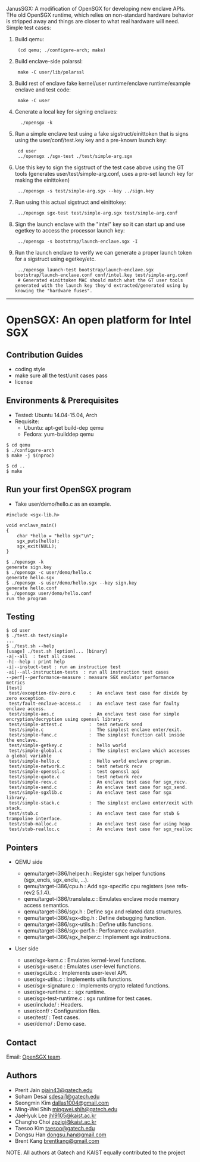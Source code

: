 JanusSGX: A modification of OpenSGX for developing new enclave
APIs. THe old OpenSGX runtime, which relies on non-standard hardware
behavior is stripped away and things are closer to what real hardware
will need. Simple test cases:

1. Build qemu: 

        (cd qemu; ./configure-arch; make)

2. Build enclave-side polarssl:

        make -C user/lib/polarssl

3. Build rest of enclave fake kernel/user runtime/enclave runtime/example enclave and test code:

        make -C user

4. Generate a local key for signing enclaves:

         ./opensgx -k

5. Run a simple enclave test using a fake sigstruct/einittoken that is signs using the user/conf/test.key key and a pre-known launch key:

        cd user
        ../opensgx ./sgx-test ./test/simple-arg.sgx

5. Use this key to sign the sigstruct of the test case above using the GT tools (generates user/test/simple-arg.conf, uses a pre-set launch key for making the einittoken)

        ../opensgx -s test/simple-arg.sgx --key ../sign.key

6. Run using this actual sigstruct and einittokey:

        ../opensgx sgx-test test/simple-arg.sgx test/simple-arg.conf

7. Sign the launch enclave with the "intel" key so it can start up and use egetkey to access the processor launch key:

        ../opensgx -s bootstrap/launch-enclave.sgx -I

8. Run the launch enclave to verify we can generate a proper launch token for a sigstruct using egetkey/etc.

        ../opensgx launch-test bootstrap/launch-enclave.sgx bootstrap/launch-enclave.conf conf/intel.key test/simple-arg.conf
        # Generated einittoken MAC should match what the GT user tools generated with the launch key they'd extracted/generated using by knowing the "hardware fuses".

***

OpenSGX: An open platform for Intel SGX
=======================================

Contribution Guides
-------------------
- coding style
- make sure all the test/unit cases pass
- license

Environments & Prerequisites
----------------------------
- Tested: Ubuntu 14.04-15.04, Arch
- Requisite: 
  - Ubuntu: apt-get build-dep qemu
  - Fedora: yum-builddep qemu

~~~~~{.sh}
$ cd qemu
$ ./configure-arch
$ make -j $(nproc)

$ cd ..
$ make
~~~~~

Run your first OpenSGX program
------------------------------

- Take user/demo/hello.c as an example.

~~~~~{.c}
#include <sgx-lib.h>

void enclave_main()
{
    char *hello = "hello sgx"\n";
    sgx_puts(hello);
    sgx_exit(NULL);
}
~~~~~

~~~~~{.sh}
$ ./opensgx -k
generate sign.key
$ ./opensgx -c user/demo/hello.c
generate hello.sgx
$ ./opensgx -s user/demo/hello.sgx --key sign.key
generate hello.conf
$ ./opensgx user/demo/hello.conf
run the program
~~~~~

Testing
-------

~~~~~{.sh}
$ cd user
$ ./test.sh test/simple
...
$ ./test.sh --help
[usage] ./test.sh [option]... [binary]
-a|--all  : test all cases
-h|--help : print help
-i|--instuct-test : run an instruction test
-ai|--all-instruction-tests  : run all instruction test cases
--perf|--performance-measure : measure SGX emulator performance metrics
[test]
 test/exception-div-zero.c     :  An enclave test case for divide by zero exception.
 test/fault-enclave-access.c   :  An enclave test case for faulty enclave access.
 test/simple-aes.c             :  An enclave test case for simple encryption/decryption using openssl library.
 test/simple-attest.c          :  test network send
 test/simple.c                 :  The simplest enclave enter/exit.
 test/simple-func.c            :  The simplest function call inside the enclave.
 test/simple-getkey.c          :  hello world
 test/simple-global.c          :  The simplest enclave which accesses a global variable
 test/simple-hello.c           :  Hello world enclave program.
 test/simple-network.c         :  test network recv
 test/simple-openssl.c         :  test openssl api
 test/simple-quote.c           :  test network recv
 test/simple-recv.c            :  An enclave test case for sgx_recv.
 test/simple-send.c            :  An enclave test case for sgx_send.
 test/simple-sgxlib.c          :  An enclave test case for sgx library.
 test/simple-stack.c           :  The simplest enclave enter/exit with stack.
 test/stub.c                   :  An enclave test case for stub & trampoline interface.
 test/stub-malloc.c            :  An enclave test case for using heap
 test/stub-realloc.c           :  An enclave test case for sgx_realloc
~~~~~

Pointers
--------

- QEMU side
    - qemu/target-i386/helper.h    : Register sgx helper functions (sgx_encls, sgx_enclu, ...).
    - qemu/target-i386/cpu.h       : Add sgx-specific cpu registers (see refs-rev2 5.1.4).
    - qemu/target-i386/translate.c : Emulates enclave mode memory access semantics.
    - qemu/target-i386/sgx.h       : Define sgx and related data structures.
    - qemu/target-i386/sgx-dbg.h   : Define debugging function.
    - qemu/target-i386/sgx-utils.h : Define utils functions.
    - qemu/target-i386/sgx-perf.h  : Perforamce evaluation.
    - qemu/target-i386/sgx_helper.c: Implement sgx instructions.

- User side
    - user/sgx-kern.c         : Emulates kernel-level functions.
    - user/sgx-user.c         : Emulates user-level functions.
    - user/sgxLib.c           : Implements user-level API.
    - user/sgx-utils.c        : Implements utils functions.
    - user/sgx-signature.c    : Implements crypto related functions.
    - user/sgx-runtime.c      : sgx runtime.
    - user/sgx-test-runtime.c : sgx runtime for test cases.
    - user/include/ : Headers.
    - user/conf/    : Configuration files.
    - user/test/    : Test cases.
    - user/demo/    : Demo case.

Contact
-------

Email: [OpenSGX team](sgx@cc.gatech.edu).

Authors
-------

- Prerit Jain <pjain43@gatech.edu>
- Soham Desai <sdesai1@gatech.edu>
- Seongmin Kim <dallas1004@gmail.com>
- Ming-Wei Shih <mingwei.shih@gatech.edu>
- JaeHyuk Lee <jhl9105@kaist.ac.kr>
- Changho Choi <zpzigi@kaist.ac.kr>
- Taesoo Kim <taesoo@gatech.edu>
- Dongsu Han <dongsu.han@gmail.com>
- Brent Kang <brentkang@gmail.com>

NOTE. All authors at Gatech and KAIST equally contributed to the project
